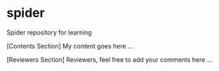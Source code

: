 # spider
Spider repository for learning

[Contents Section]
My content goes here ...



[Reviewers Section]
Reviewers, feel free to add your comments here ...
